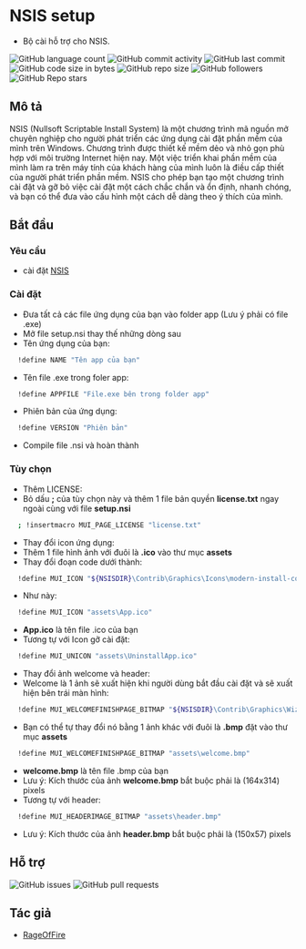 # NSIS setup

* Bộ cài hỗ trợ cho NSIS.

![GitHub language count](https://img.shields.io/github/languages/count/RageOfFire/NSIS-example)
![GitHub commit activity](https://img.shields.io/github/commit-activity/m/RageOfFire/NSIS-example)
![GitHub last commit](https://img.shields.io/github/last-commit/RageOfFire/NSIS-example)
![GitHub code size in bytes](https://img.shields.io/github/languages/code-size/RageOfFire/NSIS-example)
![GitHub repo size](https://img.shields.io/github/repo-size/RageOfFire/NSIS-example)
![GitHub followers](https://img.shields.io/github/followers/RageOfFire)
![GitHub Repo stars](https://img.shields.io/github/stars/RageOfFire/NSIS-example)

## Mô tả

NSIS (Nullsoft Scriptable Install System) là một chương trình mã nguồn mở chuyên nghiệp cho người phát triển các ứng dụng cài đặt phần mềm của mình trên Windows. Chương trình được thiết kế mềm dẻo và nhỏ gọn phù hợp với môi trường Internet hiện nay. Một việc triển khai phần mềm của mình làm ra trên máy tính của khách hàng của mình luôn là điều cấp thiết của người phát triển phần mềm. NSIS cho phép bạn tạo một chương trình cài đặt và gỡ bỏ việc cài đặt một cách chắc chắn và ổn định, nhanh chóng, và bạn có thể đưa vào cấu hình một cách dễ dàng theo ý thích của mình.

## Bắt đầu

### Yêu cầu

* cài đặt [NSIS](https://nsis.sourceforge.io/Download)

### Cài đặt

* Đưa tất cả các file ứng dụng của bạn vào folder app (Lưu ý phải có file .exe)
* Mở file setup.nsi thay thế những dòng sau
* Tên ứng dụng của bạn:

```sh
  !define NAME "Tên app của bạn"
```

* Tên file .exe trong foler app:

```sh
  !define APPFILE "File.exe bên trong folder app"
```

* Phiên bản của ứng dụng:

```sh
  !define VERSION "Phiên bản"
```

* Compile file .nsi và hoàn thành

### Tùy chọn

* Thêm LICENSE:
* Bỏ dấu **;** của tùy chọn này và thêm 1 file bản quyền **license.txt** ngay ngoài cùng với file **setup.nsi**

```sh
  ; !insertmacro MUI_PAGE_LICENSE "license.txt"
```

* Thay đổi icon ứng dụng:
* Thêm 1 file hình ảnh với đuôi là **.ico** vào thư mục **assets**
* Thay đổi đoạn code dưới thành:

```sh
  !define MUI_ICON "${NSISDIR}\Contrib\Graphics\Icons\modern-install-colorful.ico"
```

* Như này:

```sh
  !define MUI_ICON "assets\App.ico"
```

* **App.ico** là tên file .ico của bạn
* Tương tự với Icon gỡ cài đặt:

```sh
  !define MUI_UNICON "assets\UninstallApp.ico"
```

* Thay đổi ảnh welcome và header:
* Welcome là 1 ảnh sẽ xuất hiện khi người dùng bắt đầu cài đặt và sẽ xuất hiện bên trái màn hình:

```sh
  !define MUI_WELCOMEFINISHPAGE_BITMAP "${NSISDIR}\Contrib\Graphics\Wizard\win.bmp"
```

* Bạn có thể tự thay đổi nó bằng 1 ảnh khác với đuôi là **.bmp** đặt vào thư mục **assets**

```sh
  !define MUI_WELCOMEFINISHPAGE_BITMAP "assets\welcome.bmp"
```

* **welcome.bmp** là tên file .bmp của bạn
* Lưu ý: Kích thước của ảnh **welcome.bmp** bắt buộc phải là (164x314) pixels
* Tương tự với header:

```sh
  !define MUI_HEADERIMAGE_BITMAP "assets\header.bmp"
```

* Lưu ý: Kích thước của ảnh **header.bmp** bắt buộc phải là (150x57) pixels

## Hỗ trợ

![GitHub issues](https://img.shields.io/github/issues/RageOfFire/NSIS-example)
![GitHub pull requests](https://img.shields.io/github/issues-pr/RageOfFire/NSIS-example)

## Tác giả

* [RageOfFire](https://github.com/RageOfFire)

